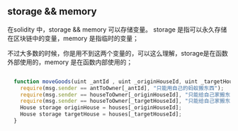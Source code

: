 ## storage && memory

在solidity 中，storage && memory 可以存储变量。
storage 是指可以永久存储在区块链中的变量，memory 是指临时的变量；

不过大多数的时候，你是用不到这两个变量的，可以这么理解，storage是在函数外部使用的，memory 是在函数内部使用的；

```js

  function moveGoods(uint _antId , uint _originHouseId, uint _targetHouseId) {
	require(msg.sender == antToOwner[_antId], "只能用自己的蚂蚁搬东西");
	require(msg.sender == houseToOwner[_originHouseId], "只能给自己家搬东西");
	require(msg.sender == houseToOwner[_targetHouseId], "只能给自己家搬东西");
	House storage originHouse = houses[_originHouseId];
	House storage targetHouse = houses[_targetHouseId]; 
  }
```


